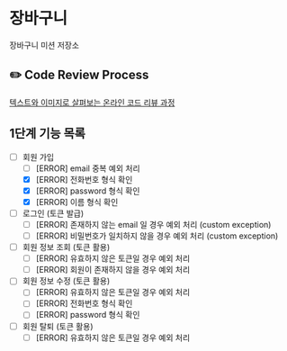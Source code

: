 # 장바구니
장바구니 미션 저장소

## ✏️ Code Review Process
[텍스트와 이미지로 살펴보는 온라인 코드 리뷰 과정](https://github.com/next-step/nextstep-docs/tree/master/codereview)

## 1단계 기능 목록
- [ ] 회원 가입
    - [ ] [ERROR] email 중복 예외 처리
    - [x] [ERROR] 전화번호 형식 확인
    - [x] [ERROR] password 형식 확인
    - [x] [ERROR] 이름 형식 확인
- [ ] 로그인 (토큰 발급)
  - [ ] [ERROR] 존재하지 않는 email 일 경우 예외 처리 (custom exception)
  - [ ] [ERROR] 비밀번호가 일치하지 않을 경우 예외 처리 (custom exception)
- [ ] 회원 정보 조회 (토큰 활용)
  - [ ] [ERROR] 유효하지 않은 토큰일 경우 예외 처리
  - [ ] [ERROR] 회원이 존재하지 않을 경우 예외 처리
- [ ] 회원 정보 수정 (토큰 활용)
    - [ ] [ERROR] 유효하지 않은 토큰일 경우 예외 처리
    - [ ] [ERROR] 전화번호 형식 확인
    - [ ] [ERROR] password 형식 확인
- [ ] 회원 탈퇴 (토큰 활용)
    - [ ] [ERROR] 유효하지 않은 토큰일 경우 예외 처리
